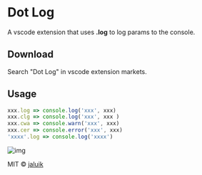 # Dot Log

A vscode extension that uses **.log** to log params to the console.

## Download

Search "Dot Log" in vscode extension markets.

## Usage

```javascript
xxx.log => console.log('xxx', xxx)
xxx.clg => console.log('xxx', xxx )
xxx.cwa => console.warn('xxx', xxx)
xxx.cer => console.error('xxx', xxx)
'xxxx'.log => console.log('xxxx')
```

![img](https://raw.githubusercontent.com/jaluik/dot-log/master/public/show.gif)

MIT © [jaluik](https://github.com/jaluik)
